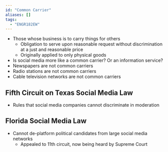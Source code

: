 ```yaml
---
id: "Common Carrier"
aliases: []
tags:
  - "ENGR182EW"
---
```


- Those whose business is to carry things for others
  - Obligation to serve upon reasonable request without discrimination at a just
    and reasonable price
  - Originally applied to only physical goods
- Is social media more like a common carrier? Or an information service?
- Newspapers are not common carriers
- Radio stations are not common carriers
- Cable television networks are not common carriers

## Fifth Circuit on Texas Social Media Law

- Rules that social media companies cannot discriminate in moderation

## Florida Social Media Law

- Cannot de-platform political candidates from large social media networks
  - Appealed to 11th circuit, now being heard by Supreme Court
